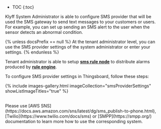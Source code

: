 * TOC
{:toc}

Klyff System Administrator is able to configure SMS provider that will be used the SMS gateway to send text messages to your customers or users.
For example, you can set up sending an SMS alert to the user when the sensor detects an abnormal condition.

{% unless docsPrefix == null %}
At the tenant administrator level, you can use the SMS provider settings of the system administrator or enter your settings.
{% endunless %}

Tenant administrator is able to setup [**sms rule node**](/docs/{{docsPrefix}}user-guide/rule-engine-2-0/external-nodes/#send-sms-node) to distribute alarms produced by [**rule engine**](/docs/{{docsPrefix}}user-guide/rule-engine-2-0/re-getting-started/).  

To configure SMS provider settings in Thingsboard, follow these steps:

{% include images-gallery.html imageCollection="smsProviderSettings" showListImageTitles="true" %}

<br>
Please use [AWS SNS](https://docs.aws.amazon.com/sns/latest/dg/sms_publish-to-phone.html), [Twilio](https://www.twilio.com/docs/sms) or [SMPP](https://smpp.org/) documentation to learn more how to use the corresponding system.
